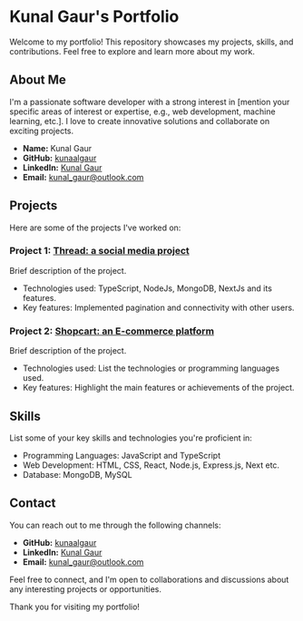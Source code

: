 # Kunal Gaur's Portfolio

Welcome to my portfolio! This repository showcases my projects, skills, and contributions. Feel free to explore and learn more about my work.

## About Me

I'm a passionate software developer with a strong interest in [mention your specific areas of interest or expertise, e.g., web development, machine learning, etc.]. I love to create innovative solutions and collaborate on exciting projects.

-   **Name:** Kunal Gaur
-   **GitHub:** [kunaalgaur](https://github.com/kunaalgaur)
-   **LinkedIn:** [Kunal Gaur](https://www.linkedin.com/in/kunal-gaur-714621200/)
-   **Email:** kunal_gaur@outlook.com

## Projects

Here are some of the projects I've worked on:

### Project 1: [Thread: a social media project](https://github.com/kunaalgaur/threads)

Brief description of the project.

-   Technologies used: TypeScript, NodeJs, MongoDB, NextJs and its features.
-   Key features: Implemented pagination and connectivity with other users.

### Project 2: [Shopcart: an E-commerce platform](https://github.com/kunaalgaur/shopcart)

Brief description of the project.

-   Technologies used: List the technologies or programming languages used.
-   Key features: Highlight the main features or achievements of the project.

## Skills

List some of your key skills and technologies you're proficient in:

-   Programming Languages: JavaScript and TypeScript
-   Web Development: HTML, CSS, React, Node.js, Express.js, Next etc.
-   Database: MongoDB, MySQL

## Contact

You can reach out to me through the following channels:

-   **GitHub:** [kunaalgaur](https://github.com/kunaalgaur)
-   **LinkedIn:** [Kunal Gaur](https://www.linkedin.com/in/kunal-gaur-714621200/)
-   **Email:** kunal_gaur@outlook.com

Feel free to connect, and I'm open to collaborations and discussions about any interesting projects or opportunities.

Thank you for visiting my portfolio!
